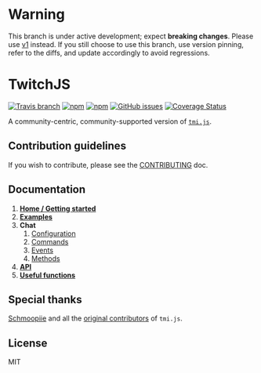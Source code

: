 # Warning

This branch is under active development; expect **breaking changes**. Please use [v1](https://github.com/twitch-apis/twitch-js/tree/v1) instead. If you still choose to use this branch, use version pinning, refer to the diffs, and update accordingly to avoid regressions.

# TwitchJS

[![Travis branch](https://img.shields.io/travis/twitch-apis/twitch-js/master.svg)](https://travis-ci.org/twitch-apis/twitch-js)
[![npm](https://img.shields.io/npm/v/twitch-js.svg)](https://www.npmjs.com/package/twitch-js)
[![npm](https://img.shields.io/npm/dw/twitch-js.svg)](https://www.npmjs.com/package/twitch-js)
[![GitHub issues](https://img.shields.io/github/issues/twitch-apis/twitch-js.svg)](https://github.com/twitch-apis/twitch-js/issues)
[![Coverage Status](https://coveralls.io/repos/github/twitch-apis/twitch-js/badge.svg)](https://coveralls.io/github/twitch-apis/twitch-js)

A community-centric, community-supported version of [`tmi.js`](https://github.com/tmijs/tmi.js).


## Contribution guidelines

If you wish to contribute, please see the [CONTRIBUTING](https://github.com/twitch-apis/twitch-js/blob/master/CONTRIBUTING.md) doc.


## Documentation

1.  [**Home / Getting started**](/docs/1.%20Home%20-%20Getting%20Started.md)
1.  [**Examples**](/docs/2.%20Examples.md)
1.  **Chat**
    1. [Configuration](/docs/3.%20i.%20Configuration.md)
    1. [Commands](/docs/3.%20ii.%20Commands.md)
    1. [Events](/docs/3.%20iii.%20Events.md)
    1. [Methods](/docs/3.%20iv.%20Methods.md)
1.  [**API**](/docs/4.%20API.md)
1.  [**Useful functions**](/docs/5.%20Useful%20functions.md)


## Special thanks

[Schmoopiie](https://github.com/Schmoopiie) and all the [original contributors](https://github.com/tmijs/tmi.js/graphs/contributors) of `tmi.js`.

## License

MIT